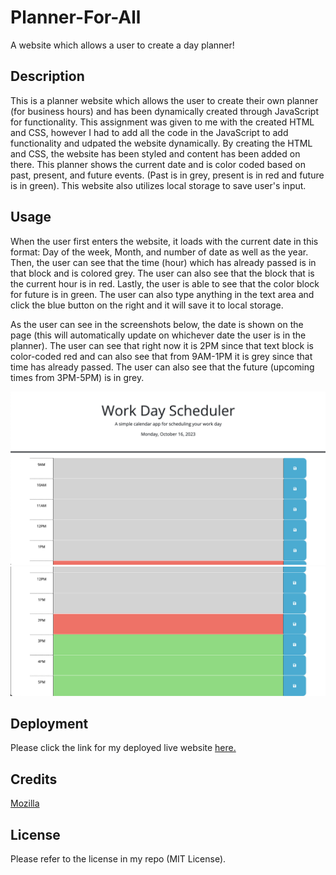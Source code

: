 # Planner-For-All

A website which allows a user to create a day planner!

## Description

This is a planner website which allows the user to create their own planner (for business hours) and has been dynamically created through JavaScript for functionality. This assignment was given to me with the created HTML and CSS, however I had to add all the code in the JavaScript to add functionality and udpated the website dynamically. By creating the HTML and CSS, the website has been styled and content has been added on there. This planner shows the current date and is color coded based on past, present, and future events. (Past is in grey, present is in red and future is in green). This website also utilizes local storage to save user's input.

## Usage

When the user first enters the website, it loads with the current date in this format: Day of the week, Month, and number of date as well as the year. Then, the user can see that the time (hour) which has already passed is in that block and is colored grey. The user can also see that the block that is the current hour is in red. Lastly, the user is able to see that the color block for future is in green. The user can also type anything in the text area and click the blue button on the right and it will save it to local storage. 

As the user can see in the screenshots below, the date is shown on the page (this will automatically update on whichever date the user is in the planner). The user can see that right now it is 2PM since that text block is color-coded red and can also see that from 9AM-1PM it is grey since that time has already passed. The user can also see that the future (upcoming times from 3PM-5PM) is in grey.

![Screenshot 1](./assets/images/Screenshot%202023-10-16%20at%202.26.04%20PM.png)
![Screenshot 2](./assets/images/Screenshot%202023-10-16%20at%202.26.12%20PM.png)

## Deployment

Please click the link for my deployed live website [here.](https://prayushapandey04.github.io/Planner-For-All/)

## Credits 

[Mozilla](https://developer.mozilla.org/en-US/)

## License

Please refer to the license in my repo (MIT License).